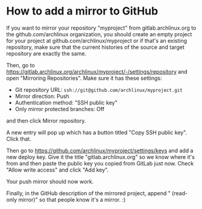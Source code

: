 # How to add a mirror to GitHub

If you want to mirror your repository "myproject" from gitlab.archlinux.org to the github.com/archlinux organization,
you should create an empty project for your project at github.com/archlinux/myproject or
if that's an existing repository, make sure that the current histories of the source and
target repository are exactly the same.

Then, go to https://gitlab.archlinux.org/archlinux/myproject/-/settings/repository and open
"Mirroring Repositories".
Make sure it has these settings:

* Git repository URL: `ssh://git@github.com/archlinux/myproject.git`
* Mirror direction: Push
* Authentication method: "SSH public key"
* Only mirror protected branches: Off

and then click Mirror repository.

A new entry will pop up which has a button titled "Copy SSH public key". Click that.

Then go to https://github.com/archlinux/myproject/settings/keys and add a new deploy key.
Give it the title "gitlab.archlinux.org" so we know where it's from and then paste the
public key you copied from GitLab just now. Check "Allow write access" and
click "Add key".

Your push mirror should now work.

Finally, in the GitHub description of the mirrored project, append " (read-only mirror)"
so that people know it's a mirror. :)
